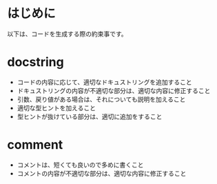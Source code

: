 # はじめに
以下は、コードを生成する際の約束事です。

# docstring
- コードの内容に応じて、適切なドキュストリングを追加すること
- ドキュストリングの内容が不適切な部分は、適切な内容に修正すること
- 引数、戻り値がある場合は、それについても説明を加えること
- 適切な型ヒントを加えること
- 型ヒントが抜けている部分は、適切に追加をすること

# comment
- コメントは、短くても良いので多めに書くこと
- コメントの内容が不適切な部分は、適切な内容に修正すること
